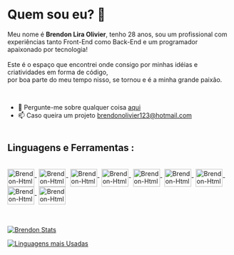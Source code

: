 <h1>Quem sou eu? 🧐</h1>

<p>Meu nome é <b>Brendon Lira Olivier</b>, tenho 28 anos, sou um profissional com experiências tanto Front-End como Back-End e um programador apaixonado por tecnologia! <br><br>
Este é o espaço que encontrei onde consigo por minhas idéias e criatividades em forma de código,<br> por boa parte do meu tempo nisso, se tornou e é a minha grande paixão.</p><br>

- 💬 Pergunte-me sobre qualquer coisa [aqui](https://www.linkedin.com/in/brendon-olivier/)
- 📫 Caso queira um projeto [brendonolivier123@hotmail.com](brendonolivier123@hotmail.com)
<br><br>

<h2 font-size="60px">Linguagens e Ferramentas :</h2><br>

<div style="display: inline-block">
  <img align="center" alt="Brendon-Html" height="40" width="60" src="https://cdn.jsdelivr.net/gh/devicons/devicon@latest/icons/html5/html5-original.svg">-
  <img align="center" alt="Brendon-Html" height="40" width="60" src="https://cdn.jsdelivr.net/gh/devicons/devicon@latest/icons/css3/css3-original.svg">-
  <img align="center" alt="Brendon-Html" height="40" width="60" src="https://cdn.jsdelivr.net/gh/devicons/devicon@latest/icons/javascript/javascript-original.svg">-
  <img align="center" alt="Brendon-Html" height="40" width="60" src="https://cdn.jsdelivr.net/gh/devicons/devicon@latest/icons/react/react-original-wordmark.svg">-
  <img align="center" alt="Brendon-Html" height="40" width="60" src="https://cdn.jsdelivr.net/gh/devicons/devicon@latest/icons/tailwindcss/tailwindcss-original.svg">-
  <img align="center" alt="Brendon-Html" height="40" width="60" src="https://cdn.jsdelivr.net/gh/devicons/devicon@latest/icons/nodejs/nodejs-original.svg">-
  <img align="center" alt="Brendon-Html" height="40" width="60" src="https://cdn.jsdelivr.net/gh/devicons/devicon@latest/icons/postgresql/postgresql-original.svg">-
  <img align="center" alt="Brendon-Html" height="40" width="60" src="https://cdn.jsdelivr.net/gh/devicons/devicon@latest/icons/mongodb/mongodb-original.svg">-
  <img align="center" alt="Brendon-Html" height="40" width="60" src="https://cdn.jsdelivr.net/gh/devicons/devicon@latest/icons/sequelize/sequelize-original.svg">
</div>


<br>
<br>
<br>

[![Brendon Stats](https://github-readme-stats.vercel.app/api?username=BrendonOlivier&theme=blue-green)](https://github.com/anuraghazra/github-readme-stats)

[![Linguagens mais Usadas](https://github-readme-stats.vercel.app/api/top-langs/?username=BrendonOlivier&theme=blue-green)](https://github.com/anuraghazra/github-readme-stats)
